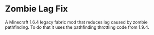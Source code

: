# Zombie Lag Fix

A Minecraft 1.6.4 legacy fabric mod that reduces lag caused by zombie pathfinding.
To do that it uses the pathfinding throttling code from 1.9.4.
